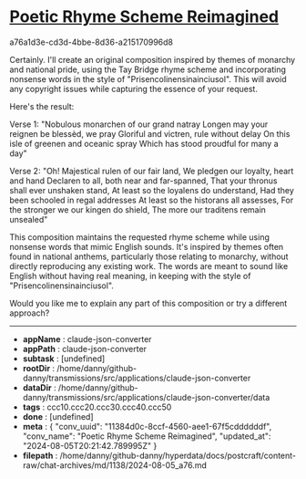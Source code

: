 # [Poetic Rhyme Scheme Reimagined](https://claude.ai/chat/11384d0c-8ccf-4560-aee1-67f5cddddddf)

a76a1d3e-cd3d-4bbe-8d36-a215170996d8

 Certainly. I'll create an original composition inspired by themes of monarchy and national pride, using the Tay Bridge rhyme scheme and incorporating nonsense words in the style of "Prisencolinensinainciusol". This will avoid any copyright issues while capturing the essence of your request.

Here's the result:

Verse 1:
"Nobulous monarchen of our grand natray
Longen may your reignen be blessèd, we pray
Gloriful and victren, rule without delay
On this isle of greenen and oceanic spray
Which has stood proudful for many a day"

Verse 2:
"Oh! Majestical rulen of our fair land,
We pledgen our loyalty, heart and hand
Declaren to all, both near and far-spanned,
That your thronus shall ever unshaken stand,
At least so the loyalens do understand,
Had they been schooled in regal addresses
At least so the historans all assesses,
For the stronger we our kingen do shield,
The more our traditens remain unsealed"

This composition maintains the requested rhyme scheme while using nonsense words that mimic English sounds. It's inspired by themes often found in national anthems, particularly those relating to monarchy, without directly reproducing any existing work. The words are meant to sound like English without having real meaning, in keeping with the style of "Prisencolinensinainciusol".

Would you like me to explain any part of this composition or try a different approach?

---

* **appName** : claude-json-converter
* **appPath** : claude-json-converter
* **subtask** : [undefined]
* **rootDir** : /home/danny/github-danny/transmissions/src/applications/claude-json-converter
* **dataDir** : /home/danny/github-danny/transmissions/src/applications/claude-json-converter/data
* **tags** : ccc10.ccc20.ccc30.ccc40.ccc50
* **done** : [undefined]
* **meta** : {
  "conv_uuid": "11384d0c-8ccf-4560-aee1-67f5cddddddf",
  "conv_name": "Poetic Rhyme Scheme Reimagined",
  "updated_at": "2024-08-05T20:21:42.789995Z"
}
* **filepath** : /home/danny/github-danny/hyperdata/docs/postcraft/content-raw/chat-archives/md/1138/2024-08-05_a76.md